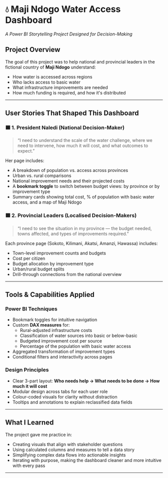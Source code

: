 # 💧 Maji Ndogo Water Access Dashboard  
*A Power BI Storytelling Project Designed for Decision-Making*

## Project Overview  
The goal of this project was to help national and provincial leaders in the fictional country of **Maji Ndogo** understand:
- How water is accessed across regions  
- Who lacks access to basic water  
- What infrastructure improvements are needed  
- How much funding is required, and how it's distributed  

---

## User Stories That Shaped This Dashboard

### 🟦 1. **President Naledi (National Decision-Maker)**  
> “I need to understand the scale of the water challenge, where we need to intervene, how much it will cost, and what outcomes to expect.”

Her page includes:
- A breakdown of population vs. access across provinces  
- Urban vs. rural comparisons  
- National improvement needs and their projected costs  
- A **bookmark toggle** to switch between budget views: by province or by improvement type  
- Summary cards showing total cost, % of population with basic water access, and a map of Maji Ndogo 

### 🟪 2. **Provincial Leaders (Localised Decision-Makers)**  
> “I need to see the situation in my province — the budget needed, towns affected, and types of improvements required.”

Each province page (Sokoto, Kilimani, Akatsi, Amanzi, Hawassa) includes:
- Town-level improvement counts and budgets  
- Cost per citizen  
- Budget allocation by improvement type  
- Urban/rural budget splits  
- Drill-through connections from the national overview  

---

## Tools & Capabilities Applied  

### Power BI Techniques
- Bookmark toggles for intuitive navigation  
- Custom **DAX measures** for:
  - Rural-adjusted infrastructure costs  
  - Classification of water sources into basic or below-basic  
  - Budgeted improvement cost per source  
  - Percentage of the population with basic water access  
- Aggregated transformation of improvement types  
- Conditional filters and interactivity across pages  

### Design Principles
- Clear 3-part layout: **Who needs help → What needs to be done → How much it will cost**  
- Modular design across tabs for each user role  
- Colour-coded visuals for clarity without distraction  
- Tooltips and annotations to explain reclassified data fields  

---

## What I Learned  

The project gave me practice in:
- Creating visuals that align with stakeholder questions  
- Using calculated columns and measures to tell a data story  
- Simplifying complex data flows into actionable insights  
- Iterating with purpose, making the dashboard cleaner and more intuitive with every pass  

---


